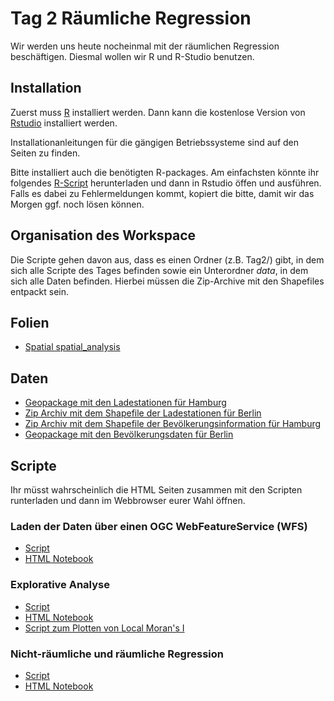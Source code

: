 # Tag 2 Räumliche Regression

Wir werden uns heute nocheinmal mit der räumlichen Regression beschäftigen. Diesmal wollen wir R und R-Studio benutzen.

## Installation
Zuerst muss <a href="https://cran.r-project.org/">R</a> installiert werden. Dann kann die kostenlose Version von <a href="https://rstudio.com/products/rstudio/download/">Rstudio</a> installiert werden.

Installationanleitungen für die gängigen Betriebssysteme sind auf den Seiten zu finden.

Bitte installiert auch die benötigten R-packages. Am einfachsten könnte ihr folgendes <a href="https://raw.githubusercontent.com/heikalab/urbandatascience/main/Tag2/installRequiredPackages.r">R-Script</a> herunterladen und dann in Rstudio öffen und ausführen. Falls es dabei zu Fehlermeldungen kommt, kopiert die bitte, damit wir das Morgen ggf. noch lösen können.



## Organisation des Workspace

Die Scripte gehen davon aus, dass es einen Ordner (z.B. Tag2/) gibt, in dem sich alle Scripte des Tages befinden sowie ein Unterordner *data*, in dem sich alle Daten befinden. Hierbei müssen die Zip-Archive mit den Shapefiles entpackt sein.

## Folien
* <a href="spatial_analysis.pdf">Spatial spatial_analysis</a>

## Daten

* <a href="https://raw.githubusercontent.com/heikalab/urbandatascience/main/Tag2/data/HH.gpkg">Geopackage mit den Ladestationen für Hamburg</a>
* <a href="https://raw.githubusercontent.com/heikalab/urbandatascience/main/Tag2/data/chargingStations_berlin.zip">Zip Archiv mit dem Shapefile der Ladestationen für Berlin</a>
* <a href="https://raw.githubusercontent.com/heikalab/urbandatascience/main/Tag2/data/popPoly.zip">Zip Archiv mit dem Shapefile der Bevölkerungsinformation für Hamburg</a>
* <a href="https://raw.githubusercontent.com/heikalab/urbandatascience/main/Tag2/data/Berlin.gpkg">Geopackage mit den Bevölkerungsdaten für Berlin</a>

## Scripte

Ihr müsst wahrscheinlich die HTML Seiten zusammen mit den Scripten runterladen und dann im Webbrowser eurer Wahl öffnen.

### Laden der Daten über einen OGC WebFeatureService (WFS)
*  <a href="https://heikalab.github.io/urbandatascience/Tag2/udlDay2_getDataFreomWFS_HH.Rmd">Script</a>
* <a href="https://heikalab.github.io/urbandatascience/Tag2/udlDay2_getDataFreomWFS_HH.html">HTML Notebook</a>


### Explorative Analyse
*  <a href="https://heikalab.github.io/urbandatascience/Tag2/udlDay2_explorative_HH.Rmd">Script</a>
* <a href="https://heikalab.github.io/urbandatascience/Tag2/udlDay2_explorative_HH.html">HTML Notebook</a>
* <a href="https://heikalab.github.io/urbandatascience/Tag2/plotLocalMoransI.r">Script zum Plotten von Local Moran's I</a>

### Nicht-räumliche und räumliche Regression
*  <a href="https://heikalab.github.io/urbandatascience/Tag2/udlDay2_spatialReg_HH.Rmd">Script</a>
* <a href="https://heikalab.github.io/urbandatascience/Tag2/udlDay2_spatialReg_HH.html">HTML Notebook</a>
